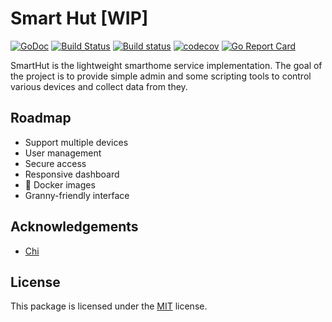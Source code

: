 # Smart Hut [WIP]

[![GoDoc](https://godoc.org/github.com/smarthut/smarthut?status.svg)](https://godoc.org/github.com/smarthut/smarthut)
[![Build Status](https://travis-ci.org/smarthut/smarthut.svg?branch=master)](https://travis-ci.org/smarthut/smarthut)
[![Build status](https://ci.appveyor.com/api/projects/status/1lxy34tblt2y4ax8/branch/master?svg=true)](https://ci.appveyor.com/project/leonidboykov/smarthut)
[![codecov](https://codecov.io/gh/smarthut/smarthut/branch/master/graph/badge.svg)](https://codecov.io/gh/smarthut/smarthut)
[![Go Report Card](https://goreportcard.com/badge/github.com/smarthut/smarthut)](https://goreportcard.com/report/github.com/smarthut/smarthut)

SmartHut is the lightweight smarthome service implementation. The goal of the
project is to provide simple admin and some scripting tools to control various
devices and collect data from they.

## Roadmap

* Support multiple devices
* User management
* Secure access
* Responsive dashboard
* :whale: Docker images
* Granny-friendly interface

## Acknowledgements

* [Chi](https://github.com/go-chi/chi)

## License

This package is licensed under the [MIT](LICENSE) license.
